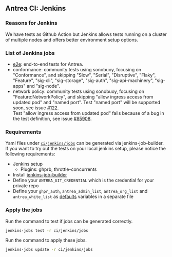 ## Antrea CI: Jenkins

### Reasons for Jenkins
We have tests as Github Action but Jenkins allows tests running on a cluster of multiple nodes and offers better environment setup options.

### List of Jenkins jobs
* [e2e](https://github.com/vmware-tanzu/antrea/tree/master/test/e2e): end-to-end tests for Antrea.
* conformance: community tests using sonobuoy, focusing on "Conformance", and skipping "Slow", "Serial", "Disruptive", "Flaky", "Feature", "sig-cli", "sig-storage", "sig-auth", "sig-api-machinery", "sig-apps" and "sig-node".
* network policy: community tests using sonobuoy, focusing on "Feature:NetworkPolicy", and skipping "allow ingress access from updated pod" and "named port".
Test "named port" will be supported soon, see issue [#122](https://github.com/vmware-tanzu/antrea/issues/122).  
Test "allow ingress access from updated pod" fails because of a bug in the test definition, see issue [#85908](https://github.com/kubernetes/kubernetes/issues/85908).

### Requirements
Yaml files under [`ci/jenkins/jobs`](https://github.com/vmware-tanzu/antrea/tree/master/ci/jenkins/jobs) can be generated via jenkins-job-builder. If you want to try out the tests on your local jenkins setup, please notice the following requirements:
* Jenkins setup
  * Plugins: ghprb, throttle-concurrents
* Install [jenkins-job-builder](https://docs.openstack.org/infra/jenkins-job-builder/index.html)
* Define your `ANTREA_GIT_CREDENTIAL` which is the credential for your private repo
* Define your `ghpr_auth`, `antrea_admin_list`, `antrea_org_list` and `antrea_white_list` as [defaults](https://docs.openstack.org/infra/jenkins-job-builder/definition.html#defaults) variables in a separate file

### Apply the jobs
Run the command to test if jobs can be generated correctly.  
```bash
jenkins-jobs test -r ci/jenkins/jobs
```

Run the command to apply these jobs.  
```bash
jenkins-jobs update -r ci/jenkins/jobs
```
